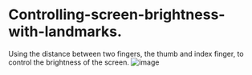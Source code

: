 # Controlling-screen-brightness-with-landmarks.
Using the distance between two fingers, the thumb and index finger, to control the brightness of the screen.
![image](https://github.com/salah1911/Controlling-screen-brightness-with-landmarks./assets/124273567/9fb50ffe-0134-414b-a777-c1947dce3199)

